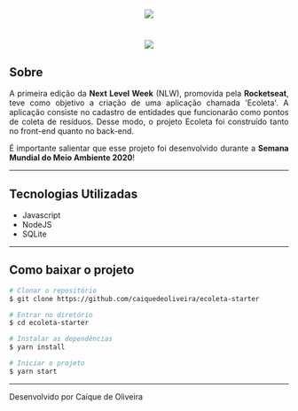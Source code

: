 <h1 align="center">
<img src="https://ik.imagekit.io/caique97/logo_o-nowrqOT.svg">
</h1>

<h1 align="center">
<img src="https://ik.imagekit.io/caique97/ecoletagif2_3Kyeqml15.gif">
</h1>

## Sobre 

<div style="text-align: justify">
A primeira edição da <b>Next Level Week</b> (NLW), promovida pela <b>Rocketseat</b>, teve como objetivo a criação de uma aplicação chamada 'Ecoleta'. A aplicação consiste no cadastro de entidades que funcionarão como pontos de coleta de resíduos. Desse modo, o projeto Ecoleta foi construído tanto no front-end quanto no back-end.

É importante salientar que esse projeto foi desenvolvido durante a **Semana Mundial do Meio Ambiente 2020**!
</div>

---

## Tecnologias Utilizadas

- Javascript
- NodeJS
- SQLite

---

## Como baixar o projeto

```bash
# Clonar o repositório
$ git clone https://github.com/caiquedeoliveira/ecoleta-starter

# Entrar no diretório
$ cd ecoleta-starter

# Instalar as dependências
$ yarn install

# Iniciar o projeto
$ yarn start
```

---
Desenvolvido por Caíque de Oliveira 